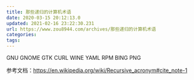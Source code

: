 ```yaml
---
title: 那些递归的计算机术语
date: 2020-03-15 20:12:13.0
updated: 2021-02-16 23:22:30.231
url: https://www.zou8944.com/archives/那些递归的计算机术语
categories: 
tags: 
---
```




GNU
GNOME
GTK
CURL
WINE
YAML
RPM
BING
PNG



参考文档：https://en.wikipedia.org/wiki/Recursive_acronym#cite_note-1